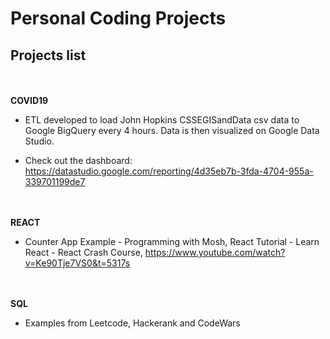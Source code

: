 # Personal Coding Projects

## Projects list
<br/><br/>
**COVID19**

- ETL developed to load John Hopkins CSSEGISandData csv data to Google BigQuery every 4 hours. Data is then visualized on Google Data Studio.
  
- Check out the dashboard: https://datastudio.google.com/reporting/4d35eb7b-3fda-4704-955a-339701199de7

<br/><br/>
**REACT**

- Counter App Example - Programming with Mosh, React Tutorial - Learn React - React Crash Course, https://www.youtube.com/watch?v=Ke90Tje7VS0&t=5317s


<br/><br/>
**SQL**

- Examples from Leetcode, Hackerank and CodeWars